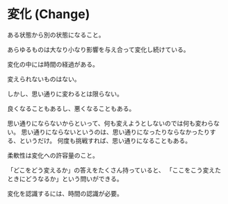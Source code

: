 # 変化 (Change)

ある状態から別の状態になること。

あらゆるものは大なり小なり影響を与え合って変化し続けている。

変化の中には時間の経過がある。

変えられないものはない。

しかし、思い通りに変わるとは限らない。

良くなることもあるし、悪くなることもある。

思い通りにならないからといって、何も変えようとしないのでは何も変わらない。
思い通りにならないというのは、思い通りになったりならなかったりする、というだけ。
何度も挑戦すれば、思い通りになることもある。

柔軟性は変化への許容量のこと。

「どこをどう変えるか」の答えをたくさん持っていると、
「ここをこう変えたときにどうなるか」という問いができる。

変化を認識するには、時間の認識が必要。

